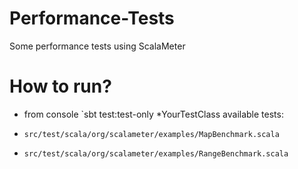 # Performance-Tests

Some performance tests using ScalaMeter

# How to run?

* from console `sbt test:test-only *YourTestClass
available tests:

* `src/test/scala/org/scalameter/examples/MapBenchmark.scala`
* `src/test/scala/org/scalameter/examples/RangeBenchmark.scala`

